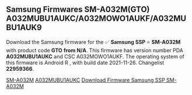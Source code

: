 <h2>Samsung Firmwares SM-A032M(GTO) A032MUBU1AUKC/A032MOWO1AUKF/A032MUBU1AUK9</h2>
Download the Samsung firmware for the ✅ <strong>Samsung SSP </strong> ⭐ <strong>SM-A032M</strong> with product code <strong>GTO</strong> <strong> from N/A</strong>. This firmware has version number PDA <strong>A032MUBU1AUKC</strong> and CSC A032MOWO1AUKF. The operating system of this firmware is Android R , with build date 2021-11-26. Changelist <strong>22959366</strong>.


[SM-A032M](https://samfirm.shop/samsung/model/SM-A032M)
[A032MUBU1AUKC](https://samfirm.shop/samsung/pda/A032MUBU1AUKC)
[Download Firmware Samsung SSP SM-A032M](https://samfirm.shop/samsung/firmware/478063)
